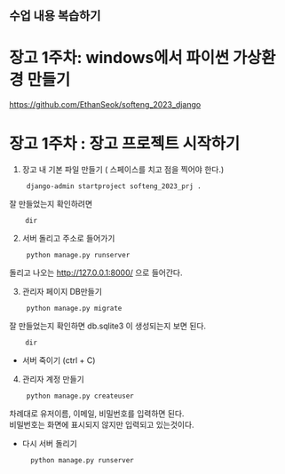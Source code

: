 ## 수업 내용 복습하기
# 장고 1주차: windows에서 파이썬 가상환경 만들기
https://github.com/EthanSeok/softeng_2023_django

# 장고 1주차 : 장고 프로젝트 시작하기
1. 장고 내 기본 파일 만들기 ( 스페이스를 치고 점을 찍어야 한다.)

        django-admin startproject softeng_2023_prj .

잘 만들었는지 확인하려면 

        dir

2. 서버 돌리고 주소로 들어가기<br>

        python manage.py runserver

돌리고 나오는 http://127.0.0.1:8000/ 으로 들어간다.

3. 관리자 페이지 DB만들기

        python manage.py migrate

잘 만들었는지 확인하면 db.sqlite3 이 생성되는지 보면 된다.

        dir

- 서버 죽이기 (ctrl + C)

4. 관리자 계정 만들기

        python manage.py createuser

차례대로 유저이름, 이메일, 비밀번호를 입력하면 된다.<br>
비밀번호는 화면에 표시되지 않지만 입력되고 있는것이다. 

- 다시 서버 돌리기

        python manage.py runserver
   










